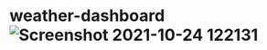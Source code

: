 # weather-dashboard![Screenshot 2021-10-24 122131](https://user-images.githubusercontent.com/88833362/138603122-95641922-2e7e-4bca-bb9f-1b145fb64e48.png)
